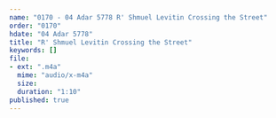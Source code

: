 ```yaml
---
name: "0170 - 04 Adar 5778 R' Shmuel Levitin Crossing the Street"
order: "0170"
hdate: "04 Adar 5778"
title: "R' Shmuel Levitin Crossing the Street"
keywords: []
file:
- ext: ".m4a"
  mime: "audio/x-m4a"
  size: 
  duration: "1:10"
published: true
---
```


